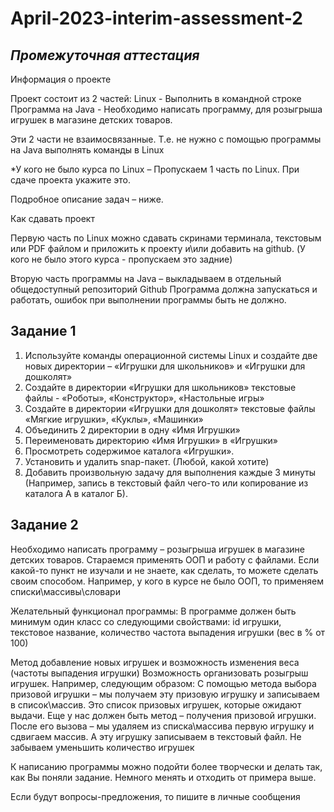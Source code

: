 # April-2023-interim-assessment-2

## *Промежуточная аттестация*
 
Информация о проекте
 
Проект состоит из 2 частей:
Linux - Выполнить в командной строке
Программа на Java - Необходимо написать программу, для розыгрыша игрушек в магазине детских товаров.

Эти 2 части не взаимосвязанные. Т.е. не нужно с помощью программы на Java выполнять команды в Linux
 
*У кого не было курса по Linux – Пропускаем 1 часть по Linux. При сдаче проекта укажите это.
 
Подробное описание задач – ниже.
 
 
Как сдавать проект
 
Первую часть по Linux можно сдавать скринами терминала, текстовым или PDF файлом и приложить к проекту и\или добавить на github. 
(У кого не было этого курса - пропускаем это задние)

Вторую часть программы на Java – выкладываем в отдельный общедоступный репозиторий Github
Программа должна запускаться и работать, ошибок при выполнении программы быть не должно.
 
 
## Задание 1
 
1)   Используйте команды операционной системы Linux и создайте две новых директории – «Игрушки для школьников» и «Игрушки для дошколят»
2)   Создайте в директории «Игрушки для школьников» текстовые файлы - «Роботы», «Конструктор», «Настольные игры»
3)    Создайте в директории «Игрушки для дошколят» текстовые файлы «Мягкие игрушки», «Куклы», «Машинки»
4)   Объединить 2 директории в одну «Имя Игрушки»
5)   Переименовать директорию «Имя Игрушки» в «Игрушки»
6)   Просмотреть содержимое каталога «Игрушки».
7)   Установить и удалить snap-пакет. (Любой, какой хотите)
8)   Добавить произвольную задачу для выполнения каждые 3 минуты (Например, запись в текстовый файл чего-то или копирование из каталога А в каталог Б).
 
 
 
## Задание 2
 
Необходимо написать программу – розыгрыша игрушек в магазине детских товаров.
Стараемся применять ООП и работу с файлами.
Если какой-то пункт не изучали и не знаете, как сделать, то можете сделать своим способом. Например, у кого в курсе не было ООП, то применяем списки\массивы\словари
 
Желательный функционал программы:
В программе должен быть минимум один класс со следующими свойствами:
id игрушки,
текстовое название,
количество
частота выпадения игрушки (вес в % от 100)
 
Метод добавление новых игрушек и возможность изменения веса (частоты выпадения игрушки)
Возможность организовать розыгрыш игрушек.
Например, следующим образом:
С помощью метода выбора призовой игрушки – мы получаем эту призовую игрушку и записываем в список\массив.
Это список призовых игрушек, которые ожидают выдачи.
Еще у нас должен быть метод – получения призовой игрушки.
После его вызова – мы удаляем из списка\массива первую игрушку и сдвигаем массив. А эту игрушку записываем в текстовый файл.
Не забываем уменьшить количество игрушек

К написанию программы можно подойти более творчески и делать так, как Вы поняли задание. Немного менять и отходить от примера выше.

Если будут вопросы-предложения, то пишите в личные сообщения
